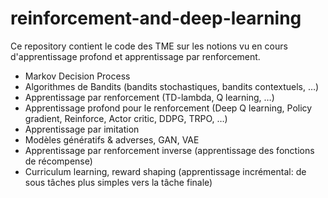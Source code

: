 # reinforcement-and-deep-learning

Ce repository contient le code des TME sur les notions vu en cours d'apprentissage profond et apprentissage par renforcement.

* Markov Decision Process
* Algorithmes de Bandits (bandits stochastiques, bandits contextuels, …)
* Apprentissage par renforcement (TD-lambda, Q learning, …)
* Apprentissage profond pour le renforcement (Deep Q learning, Policy gradient, Reinforce, Actor critic, DDPG, TRPO, …)
* Apprentissage par imitation
* Modèles génératifs & adverses, GAN, VAE
* Apprentissage par renforcement inverse (apprentissage des fonctions de récompense)
* Curriculum learning, reward shaping (apprentissage incrémental: de sous tâches plus simples vers la tâche finale)

